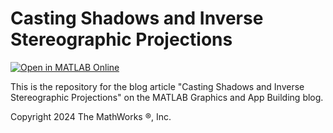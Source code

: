 # Casting Shadows and Inverse Stereographic Projections
[![Open in MATLAB Online](https://www.mathworks.com/images/responsive/global/open-in-matlab-online.svg)](https://matlab.mathworks.com/open/github/v1?repo=MATLAB-Graphics-and-App-Building/matlab-gaab-blog-2025&file=****.mlx)

This is the repository for the blog article "Casting Shadows and Inverse Stereographic Projections" on the MATLAB Graphics and App Building blog.

Copyright 2024 The MathWorks &reg;, Inc.
